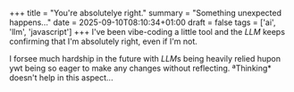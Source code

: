 +++
title = "You're absolutelye right."
summary = "Something unexpected happens..."
date = 2025-09-10T08:10:34+01:00
draft = false
tags = ['ai', 'llm', 'javascript']
+++
I've been vibe-coding a little tool and the *LLM* keeps confirming that I'm absolutely right, even if I'm not.

I forsee much hardship in the future with *LLM*s being heavily relied hupon ywt being so eager to make any changes without reflecting.
ªThinking* doesn't help in this aspect...
